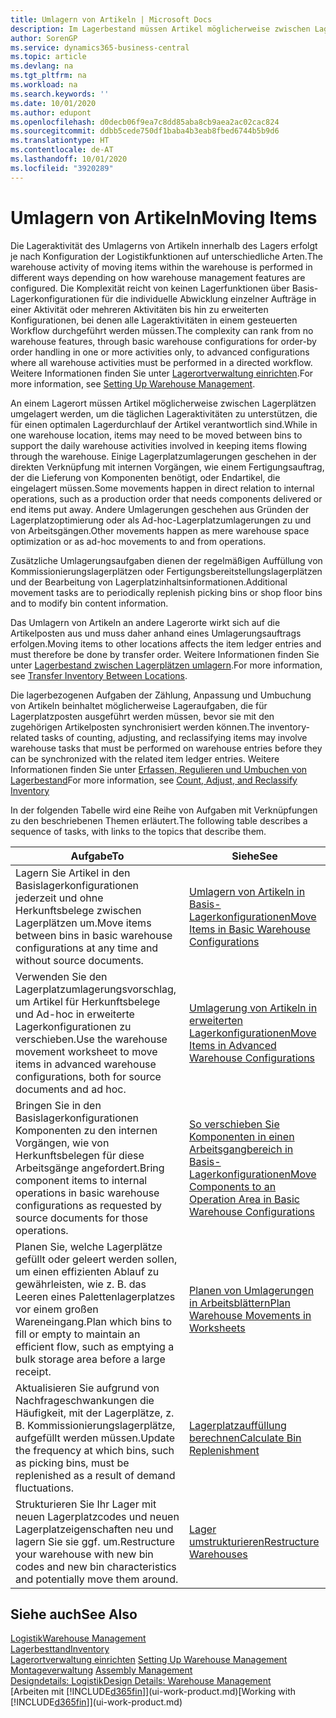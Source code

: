 ```yaml
---
title: Umlagern von Artikeln | Microsoft Docs
description: Im Lagerbestand müssen Artikel möglicherweise zwischen Lagerplätzen umgelagert werden, um die täglichen Lageraktivitäten zu unterstützen, die für einen optimalen Lagerdurchlauf der Artikel verantwortlich sind. Einige Lagerplatzumlagerungen geschehen in der direkten Verknüpfung mit internen Vorgängen, wie einem Fertigungsauftrag, der die Lieferung von Komponenten benötigt, oder Endartikel, die eingelagert müssen. Andere Umlagerungen geschehen aus Gründen der Lagerplatzoptimierung oder als Ad-hoc-Lagerplatzumlagerungen zu und von Arbeitsgängen.
author: SorenGP
ms.service: dynamics365-business-central
ms.topic: article
ms.devlang: na
ms.tgt_pltfrm: na
ms.workload: na
ms.search.keywords: ''
ms.date: 10/01/2020
ms.author: edupont
ms.openlocfilehash: d0decb06f9ea7c8dd85aba8cb9aea2ac02cac824
ms.sourcegitcommit: ddbb5cede750df1baba4b3eab8fbed6744b5b9d6
ms.translationtype: HT
ms.contentlocale: de-AT
ms.lasthandoff: 10/01/2020
ms.locfileid: "3920289"
---
```

# <a name="moving-items"></a><span data-ttu-id="60ebf-105">Umlagern von Artikeln</span><span class="sxs-lookup"><span data-stu-id="60ebf-105">Moving Items</span></span>
<span data-ttu-id="60ebf-106">Die Lageraktivität des Umlagerns von Artikeln innerhalb des Lagers erfolgt je nach Konfiguration der Logistikfunktionen auf unterschiedliche Arten.</span><span class="sxs-lookup"><span data-stu-id="60ebf-106">The warehouse activity of moving items within the warehouse is performed in different ways depending on how warehouse management features are configured.</span></span> <span data-ttu-id="60ebf-107">Die Komplexität reicht von keinen Lagerfunktionen über Basis-Lagerkonfigurationen für die individuelle Abwicklung einzelner Aufträge in einer Aktivität oder mehreren Aktivitäten bis hin zu erweiterten Konfigurationen, bei denen alle Lageraktivitäten in einem gesteuerten Workflow durchgeführt werden müssen.</span><span class="sxs-lookup"><span data-stu-id="60ebf-107">The complexity can rank from no warehouse features, through basic warehouse configurations for order-by order handling in one or more activities only, to advanced configurations where all warehouse activities must be performed in a directed workflow.</span></span> <span data-ttu-id="60ebf-108">Weitere Informationen finden Sie unter [Lagerortverwaltung einrichten](warehouse-setup-warehouse.md).</span><span class="sxs-lookup"><span data-stu-id="60ebf-108">For more information, see [Setting Up Warehouse Management](warehouse-setup-warehouse.md).</span></span>

<span data-ttu-id="60ebf-109">An einem Lagerort müssen Artikel möglicherweise zwischen Lagerplätzen umgelagert werden, um die täglichen Lageraktivitäten zu unterstützen, die für einen optimalen Lagerdurchlauf der Artikel verantwortlich sind.</span><span class="sxs-lookup"><span data-stu-id="60ebf-109">While in one warehouse location, items may need to be moved between bins to support the daily warehouse activities involved in keeping items flowing through the warehouse.</span></span> <span data-ttu-id="60ebf-110">Einige Lagerplatzumlagerungen geschehen in der direkten Verknüpfung mit internen Vorgängen, wie einem Fertigungsauftrag, der die Lieferung von Komponenten benötigt, oder Endartikel, die eingelagert müssen.</span><span class="sxs-lookup"><span data-stu-id="60ebf-110">Some movements happen in direct relation to internal operations, such as a production order that needs components delivered or end items put away.</span></span> <span data-ttu-id="60ebf-111">Andere Umlagerungen geschehen aus Gründen der Lagerplatzoptimierung oder als Ad-hoc-Lagerplatzumlagerungen zu und von Arbeitsgängen.</span><span class="sxs-lookup"><span data-stu-id="60ebf-111">Other movements happen as mere warehouse space optimization or as ad-hoc movements to and from operations.</span></span>

<span data-ttu-id="60ebf-112">Zusätzliche Umlagerungsaufgaben dienen der regelmäßigen Auffüllung von Kommissionierungslagerplätzen oder Fertigungsbereitstellungslagerplätzen und der Bearbeitung von Lagerplatzinhaltsinformationen.</span><span class="sxs-lookup"><span data-stu-id="60ebf-112">Additional movement tasks are to periodically replenish picking bins or shop floor bins and to modify bin content information.</span></span>

<span data-ttu-id="60ebf-113">Das Umlagern von Artikeln an andere Lagerorte wirkt sich auf die Artikelposten aus und muss daher anhand eines Umlagerungsauftrags erfolgen.</span><span class="sxs-lookup"><span data-stu-id="60ebf-113">Moving items to other locations affects the item ledger entries and must therefore be done by transfer order.</span></span> <span data-ttu-id="60ebf-114">Weitere Informationen finden Sie unter [Lagerbestand zwischen Lagerplätzen umlagern](inventory-how-transfer-between-locations.md).</span><span class="sxs-lookup"><span data-stu-id="60ebf-114">For more information, see [Transfer Inventory Between Locations](inventory-how-transfer-between-locations.md).</span></span>  

<span data-ttu-id="60ebf-115">Die lagerbezogenen Aufgaben der Zählung, Anpassung und Umbuchung von Artikeln beinhaltet möglicherweise Lageraufgaben, die für Lagerplatzposten ausgeführt werden müssen, bevor sie mit den zugehörigen Artikelposten synchronisiert werden können.</span><span class="sxs-lookup"><span data-stu-id="60ebf-115">The inventory-related tasks of counting, adjusting, and reclassifying items may involve warehouse tasks that must be performed on warehouse entries before they can be synchronized with the related item ledger entries.</span></span> <span data-ttu-id="60ebf-116">Weitere Informationen finden Sie unter [Erfassen, Regulieren und Umbuchen von Lagerbestand](inventory-how-count-adjust-reclassify.md)</span><span class="sxs-lookup"><span data-stu-id="60ebf-116">For more information, see [Count, Adjust, and Reclassify Inventory](inventory-how-count-adjust-reclassify.md)</span></span>  

 <span data-ttu-id="60ebf-117">In der folgenden Tabelle wird eine Reihe von Aufgaben mit Verknüpfungen zu den beschriebenen Themen erläutert.</span><span class="sxs-lookup"><span data-stu-id="60ebf-117">The following table describes a sequence of tasks, with links to the topics that describe them.</span></span>   

|<span data-ttu-id="60ebf-118">**Aufgabe**</span><span class="sxs-lookup"><span data-stu-id="60ebf-118">**To**</span></span>|<span data-ttu-id="60ebf-119">**Siehe**</span><span class="sxs-lookup"><span data-stu-id="60ebf-119">**See**</span></span>|  
|------------|-------------|  
|<span data-ttu-id="60ebf-120">Lagern Sie Artikel in den Basislagerkonfigurationen jederzeit und ohne Herkunftsbelege zwischen Lagerplätzen um.</span><span class="sxs-lookup"><span data-stu-id="60ebf-120">Move items between bins in basic warehouse configurations at any time and without source documents.</span></span>|[<span data-ttu-id="60ebf-121">Umlagern von Artikeln in Basis-Lagerkonfigurationen</span><span class="sxs-lookup"><span data-stu-id="60ebf-121">Move Items in Basic Warehouse Configurations</span></span>](warehouse-how-to-move-items-ad-hoc-in-basic-warehousing.md)|
|<span data-ttu-id="60ebf-122">Verwenden Sie den Lagerplatzumlagerungsvorschlag, um Artikel für Herkunftsbelege und Ad-hoc in erweiterte Lagerkonfigurationen zu verschieben.</span><span class="sxs-lookup"><span data-stu-id="60ebf-122">Use the warehouse movement worksheet to move items in advanced warehouse configurations, both for source documents and ad hoc.</span></span>|[<span data-ttu-id="60ebf-123">Umlagerung von Artikeln in erweiterten Lagerkonfigurationen</span><span class="sxs-lookup"><span data-stu-id="60ebf-123">Move Items in Advanced Warehouse Configurations</span></span>](warehouse-how-to-move-items-in-advanced-warehousing.md)|  
|<span data-ttu-id="60ebf-124">Bringen Sie in den Basislagerkonfigurationen Komponenten zu den internen Vorgängen, wie von Herkunftsbelegen für diese Arbeitsgänge angefordert.</span><span class="sxs-lookup"><span data-stu-id="60ebf-124">Bring component items to internal operations in basic warehouse configurations as requested by source documents for those operations.</span></span>|[<span data-ttu-id="60ebf-125">So verschieben Sie Komponenten in einen Arbeitsgangbereich in Basis-Lagerkonfigurationen</span><span class="sxs-lookup"><span data-stu-id="60ebf-125">Move Components to an Operation Area in Basic Warehouse Configurations</span></span>](warehouse-how-to-move-components-to-an-operation-area-in-basic-warehousing.md)|
|<span data-ttu-id="60ebf-126">Planen Sie, welche Lagerplätze gefüllt oder geleert werden sollen, um einen effizienten Ablauf zu gewährleisten, wie z. B. das Leeren eines Palettenlagerplatzes vor einem großen Wareneingang.</span><span class="sxs-lookup"><span data-stu-id="60ebf-126">Plan which bins to fill or empty to maintain an efficient flow, such as emptying a bulk storage area before a large receipt.</span></span>|[<span data-ttu-id="60ebf-127">Planen von Umlagerungen in Arbeitsblättern</span><span class="sxs-lookup"><span data-stu-id="60ebf-127">Plan Warehouse Movements in Worksheets</span></span>](warehouse-how-to-plan-warehouse-movements-in-worksheets.md)|
|<span data-ttu-id="60ebf-128">Aktualisieren Sie aufgrund von Nachfrageschwankungen die Häufigkeit, mit der Lagerplätze, z. B. Kommissionierungslagerplätze, aufgefüllt werden müssen.</span><span class="sxs-lookup"><span data-stu-id="60ebf-128">Update the frequency at which bins, such as picking bins, must be replenished as a result of demand fluctuations.</span></span>|[<span data-ttu-id="60ebf-129">Lagerplatzauffüllung berechnen</span><span class="sxs-lookup"><span data-stu-id="60ebf-129">Calculate Bin Replenishment</span></span>](warehouse-how-to-calculate-bin-replenishment.md)|
|<span data-ttu-id="60ebf-130">Strukturieren Sie Ihr Lager mit neuen Lagerplatzcodes und neuen Lagerplatzeigenschaften neu und lagern Sie sie ggf. um.</span><span class="sxs-lookup"><span data-stu-id="60ebf-130">Restructure your warehouse with new bin codes and new bin characteristics and potentially move them around.</span></span>|[<span data-ttu-id="60ebf-131">Lager umstrukturieren</span><span class="sxs-lookup"><span data-stu-id="60ebf-131">Restructure Warehouses</span></span>](warehouse-how-to-restructure-warehouses.md)|  

## <a name="see-also"></a><span data-ttu-id="60ebf-132">Siehe auch</span><span class="sxs-lookup"><span data-stu-id="60ebf-132">See Also</span></span>  
[<span data-ttu-id="60ebf-133">Logistik</span><span class="sxs-lookup"><span data-stu-id="60ebf-133">Warehouse Management</span></span>](warehouse-manage-warehouse.md)  
[<span data-ttu-id="60ebf-134">Lagerbesttand</span><span class="sxs-lookup"><span data-stu-id="60ebf-134">Inventory</span></span>](inventory-manage-inventory.md)  
<span data-ttu-id="60ebf-135">[Lagerortverwaltung einrichten](warehouse-setup-warehouse.md)   </span><span class="sxs-lookup"><span data-stu-id="60ebf-135">[Setting Up Warehouse Management](warehouse-setup-warehouse.md)   </span></span>  
<span data-ttu-id="60ebf-136">[Montageverwaltung](assembly-assemble-items.md)  </span><span class="sxs-lookup"><span data-stu-id="60ebf-136">[Assembly Management](assembly-assemble-items.md)  </span></span>  
[<span data-ttu-id="60ebf-137">Designdetails: Logistik</span><span class="sxs-lookup"><span data-stu-id="60ebf-137">Design Details: Warehouse Management</span></span>](design-details-warehouse-management.md)  
<span data-ttu-id="60ebf-138">[Arbeiten mit [!INCLUDE[d365fin](includes/d365fin_md.md)]](ui-work-product.md)</span><span class="sxs-lookup"><span data-stu-id="60ebf-138">[Working with [!INCLUDE[d365fin](includes/d365fin_md.md)]](ui-work-product.md)</span></span>
